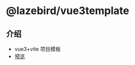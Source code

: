 # @lazebird/vue3template

## 介绍

- vue3+vite 项目模板
- <a href="https://lazebird.github.io/vue3template/" target="_blank">预览</a>
